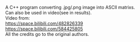 A C++ program converting .jpg/.png image into ASCII matrixs.<br>
Can also be used in video(see in results).<br>
Video from:<br>
https://space.bilibili.com/482826339<br>
https://space.bilibili.com/584425805<br>
All the credits go to the original authors.

